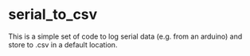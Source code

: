 # serial_to_csv
This is a simple set of code to log serial data (e.g. from an arduino) and store to .csv in a default location.
